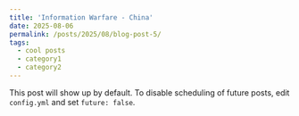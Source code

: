 ```yaml
---
title: 'Information Warfare - China'
date: 2025-08-06
permalink: /posts/2025/08/blog-post-5/
tags:
  - cool posts
  - category1
  - category2
---
```


This post will show up by default. To disable scheduling of future posts, edit `config.yml` and set `future: false`. 
